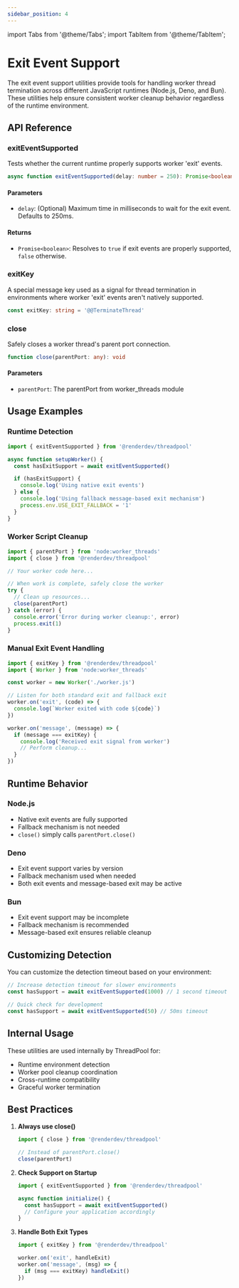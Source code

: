 ```yaml
---
sidebar_position: 4
---
```


import Tabs from '@theme/Tabs';
import TabItem from '@theme/TabItem';

# Exit Event Support

The exit event support utilities provide tools for handling worker thread termination across different JavaScript runtimes (Node.js, Deno, and Bun). These utilities help ensure consistent worker cleanup behavior regardless of the runtime environment.

## API Reference

### exitEventSupported

Tests whether the current runtime properly supports worker 'exit' events.

```typescript
async function exitEventSupported(delay: number = 250): Promise<boolean>
```

#### Parameters

- `delay`: (Optional) Maximum time in milliseconds to wait for the exit event. Defaults to 250ms.

#### Returns

- `Promise<boolean>`: Resolves to `true` if exit events are properly supported, `false` otherwise.

### exitKey

A special message key used as a signal for thread termination in environments where worker 'exit' events aren't natively supported.

```typescript
const exitKey: string = '@@TerminateThread'
```

### close

Safely closes a worker thread's parent port connection.

```typescript
function close(parentPort: any): void
```

#### Parameters

- `parentPort`: The parentPort from worker_threads module

## Usage Examples

### Runtime Detection

```javascript
import { exitEventSupported } from '@renderdev/threadpool'

async function setupWorker() {
  const hasExitSupport = await exitEventSupported()

  if (hasExitSupport) {
    console.log('Using native exit events')
  } else {
    console.log('Using fallback message-based exit mechanism')
    process.env.USE_EXIT_FALLBACK = '1'
  }
}
```

### Worker Script Cleanup

```javascript
import { parentPort } from 'node:worker_threads'
import { close } from '@renderdev/threadpool'

// Your worker code here...

// When work is complete, safely close the worker
try {
  // Clean up resources...
  close(parentPort)
} catch (error) {
  console.error('Error during worker cleanup:', error)
  process.exit(1)
}
```

### Manual Exit Event Handling

```javascript
import { exitKey } from '@renderdev/threadpool'
import { Worker } from 'node:worker_threads'

const worker = new Worker('./worker.js')

// Listen for both standard exit and fallback exit
worker.on('exit', (code) => {
  console.log(`Worker exited with code ${code}`)
})

worker.on('message', (message) => {
  if (message === exitKey) {
    console.log('Received exit signal from worker')
    // Perform cleanup...
  }
})
```

## Runtime Behavior

### Node.js

- Native exit events are fully supported
- Fallback mechanism is not needed
- `close()` simply calls `parentPort.close()`

### Deno

- Exit event support varies by version
- Fallback mechanism used when needed
- Both exit events and message-based exit may be active

### Bun

- Exit event support may be incomplete
- Fallback mechanism is recommended
- Message-based exit ensures reliable cleanup

## Customizing Detection

You can customize the detection timeout based on your environment:

```typescript
// Increase detection timeout for slower environments
const hasSupport = await exitEventSupported(1000) // 1 second timeout

// Quick check for development
const hasSupport = await exitEventSupported(50) // 50ms timeout
```

## Internal Usage

These utilities are used internally by ThreadPool for:

- Runtime environment detection
- Worker pool cleanup coordination
- Cross-runtime compatibility
- Graceful worker termination

## Best Practices

1. **Always use close()**
   ```typescript
   import { close } from '@renderdev/threadpool'
   
   // Instead of parentPort.close()
   close(parentPort)
   ```

2. **Check Support on Startup**
   ```typescript
   import { exitEventSupported } from '@renderdev/threadpool'
   
   async function initialize() {
     const hasSupport = await exitEventSupported()
     // Configure your application accordingly
   }
   ```

3. **Handle Both Exit Types**
   ```typescript
   import { exitKey } from '@renderdev/threadpool'
   
   worker.on('exit', handleExit)
   worker.on('message', (msg) => {
     if (msg === exitKey) handleExit()
   })
   ```
